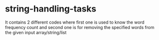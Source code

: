 # string-handling-tasks
It contains 2 different codes where first one is used to know the word frequency count and second one is for removing the specified words from the given input array/string/list
